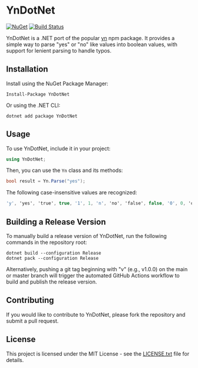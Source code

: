 # YnDotNet

[![NuGet](https://img.shields.io/nuget/v/YnDotNet.svg)](https://www.nuget.org/packages/YnDotNet/)
[![Build Status](https://img.shields.io/github/actions/workflow/status/AesonFord/YnDotNet/publish.yml?branch=main)](https://github.com/AesonFord/YnDotNet/actions)

YnDotNet is a .NET port of the popular [yn](https://github.com/sindresorhus/yn) npm package. It provides a simple way to parse "yes" or "no" like values into boolean values, with support for lenient parsing to handle typos.

## Installation

Install using the NuGet Package Manager:

```
Install-Package YnDotNet
```

Or using the .NET CLI:

```
dotnet add package YnDotNet
```

## Usage

To use YnDotNet, include it in your project:

```csharp
using YnDotNet;
```

Then, you can use the `Yn` class and its methods:

```csharp
bool result = Yn.Parse("yes");
```

The following case-insensitive values are recognized:

```csharp
'y', 'yes', 'true', true, '1', 1, 'n', 'no', 'false', false, '0', 0, 'on', 'off', 'enabled', 'disabled'
```

## Building a Release Version

To manually build a release version of YnDotNet, run the following commands in the repository root:

```
dotnet build --configuration Release
dotnet pack --configuration Release
```

Alternatively, pushing a git tag beginning with "v" (e.g., v1.0.0) on the main or master branch will trigger the automated GitHub Actions workflow to build and publish the release version.

## Contributing

If you would like to contribute to YnDotNet, please fork the repository and submit a pull request.

## License

This project is licensed under the MIT License - see the [LICENSE.txt](LICENSE.txt) file for details.